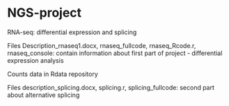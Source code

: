 # NGS-project
RNA-seq: differential expression and splicing

Files Description_rnaseq1.docx, rnaseq_fullcode, rnaseq_Rcode.r, rnaseq_console: contain information about first part of project - differential expression analysis

Counts data in Rdata repository

Files description_splicing.docx, splicing.r, splicing_fullcode: second part about alternative splicing
